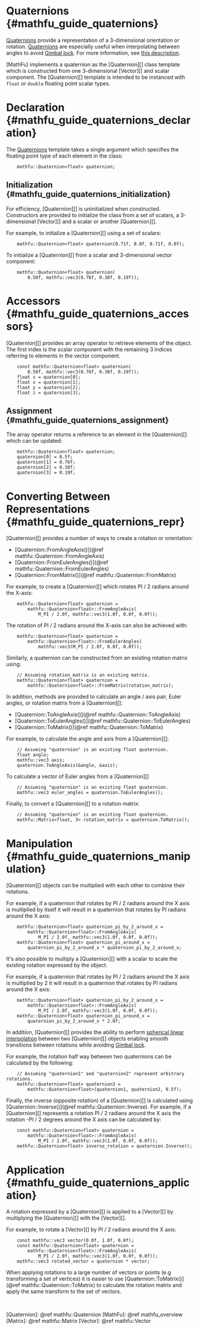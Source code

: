 Quaternions    {#mathfu_guide_quaternions}
===========

[Quaternions] provide a representation of a 3-dimensional orientation or
rotation.  [Quaternions] are especially useful when interpolating between
angles to avoid [Gimbal lock][].  For more information, see [this description].

[MathFu] implements a quaternion as the [Quaternion][] class template which is
constructed from one 3-dimensional [Vector][] and scalar component.  The
[Quaternion][] template is intended to be instanced with `float` or `double`
floating point scalar types.

# Declaration  {#mathfu_guide_quaternions_declaration}

The [Quaternions][] template takes a single argument which specifies the
floating point type of each element in the class:

~~~{.cpp}
    mathfu::Quaternion<float> quaternion;
~~~

## Initialization  {#mathfu_guide_quaternions_initialization}

For efficiency, [Quaternion][] is uninitialized when constructed.  Constructors
are provided to initialize the class from a set of scalars, a 3-dimensional
[Vector][] and a scalar or another [Quaternion][].

For example, to initialize a [Quaternion][] using a set of scalars:

~~~{.cpp}
    mathfu::Quaternion<float> quaternion(0.71f, 0.0f, 0.71f, 0.0f);
~~~

To initialize a [Quaternion][] from a scalar and 3-dimensional vector
component:

~~~{.cpp}
    mathfu::Quaternion<float> quaternion(
        0.50f, mathfu::vec3(0.76f, 0.38f, 0.19f));
~~~

# Accessors    {#mathfu_guide_quaternions_accessors}

[Quaternion][] provides an array operator to retrieve elements of the object.
The first index is the scalar component with the remaining 3 indices referring
to elements in the vector component.

~~~{.cpp}
    const mathfu::Quaternion<float> quaternion(
        0.50f, mathfu::vec3(0.76f, 0.38f, 0.19f));
    float s = quaternion[0];
    float x = quaternion[1];
    float y = quaternion[2];
    float z = quaternion[3];
~~~

## Assignment    {#mathfu_guide_quaternions_assignment}

The array operator returns a reference to an element in the [Quaternion][]
which can be updated:

~~~{.cpp}
    mathfu::Quaternion<float> quaternion;
    quaternion[0] = 0.5f;
    quaternion[1] = 0.76f;
    quaternion[2] = 0.38f;
    quaternion[3] = 0.19f;
~~~

# Converting Between Representations {#mathfu_guide_quaternions_repr}

[Quaternion][] provides a number of ways to create a rotation or orientation:

   * [Quaternion::FromAngleAxis()](@ref mathfu::Quaternion::FromAngleAxis)
   * [Quaternion::FromEulerAngles()](@ref mathfu::Quaternion::FromEulerAngles)
   * [Quaternion::FromMatrix()](@ref mathfu::Quaternion::FromMatrix)

For example, to create a [Quaternion][] which rotates PI / 2 radians around
the X-axis:

~~~{.cpp}
    mathfu::Quaternion<float> quaternion =
        mathfu::Quaternion<float>::FromAngleAxis(
            M_PI / 2.0f, mathfu::vec3(1.0f, 0.0f, 0.0f));
~~~

The rotation of PI / 2 radians around the X-axis can also be achieved with:

~~~{.cpp}
    mathfu::Quaternion<float> quaternion =
        mathfu::Quaternion<float>::FromEulerAngles(
            mathfu::vec3(M_PI / 2.0f, 0.0f, 0.0f));
~~~

Similarly, a quaternion can be constructed from an existing rotation matrix
using:

~~~{.cpp}
    // Assuming rotation_matrix is an existing matrix.
    mathfu::Quaternion<float> quaternion =
        mathfu::Quaternion<float>::FromMatrix(rotation_matrix);
~~~

In addition, methods are provided to calculate an angle / axis pair,
Euler angles, or rotation matrix from a [Quaternion][]:

   * [Quaternion::ToAngleAxis()](@ref mathfu::Quaternion::ToAngleAxis)
   * [Quaternion::ToEulerAngles()](@ref mathfu::Quaternion::ToEulerAngles)
   * [Quaternion::ToMatrix()](@ref mathfu::Quaternion::ToMatrix)

For example, to calculate the angle and axis from a [Quaternion][]:

~~~{.cpp}
    // Assuming "quaternion" is an existing float quaternion.
    float angle;
    mathfu::vec3 axis;
    quaternion.ToAngleAxis(&angle, &axis);
~~~

To calculate a vector of Euler angles from a [Quaternion][]

~~~{.cpp}
    // Assuming "quaternion" is an existing float quaternion.
    mathfu::vec3 euler_angles = quaternion.ToEulerAngles();
~~~

Finally, to convert a [Quaternion][] to a rotation matrix:

~~~{.cpp}
    // Assuming "quaternion" is an existing float quaternion.
    mathfu::Matrix<float, 3> rotation_matrix = quaternion.ToMatrix();
~~~

# Manipulation    {#mathfu_guide_quaternions_manipulation}

[Quaternion][] objects can be multiplied with each other to combine their
rotations.

For example, if a quaternion that rotates by PI / 2 radians around
the X axis is multiplied by itself it will result in a quaternion that rotates
by PI radians around the X axis:

~~~{.cpp}
    mathfu::Quaternion<float> quaternion_pi_by_2_around_x =
        mathfu::Quaternion<float>::FromAngleAxis(
            M_PI / 2.0f, mathfu::vec3(1.0f, 0.0f, 0.0f));
    mathfu::Quaternion<float> quaternion_pi_around_x =
        quaternion_pi_by_2_around_x * quaternion_pi_by_2_around_x;
~~~

It's also possible to multiply a [Quaternion][] with a scalar to scale the
existing rotation expressed by the object.

For example, if a quaternion that rotates by PI / 2 radians around
the X axis is multiplied by 2 it will result in a quaternion that rotates
by PI radians around the X axis:

~~~{.cpp}
    mathfu::Quaternion<float> quaternion_pi_by_2_around_x =
        mathfu::Quaternion<float>::FromAngleAxis(
            M_PI / 2.0f, mathfu::vec3(1.0f, 0.0f, 0.0f));
    mathfu::Quaternion<float> quaternion_pi_around_x =
        quaternion_pi_by_2_around_x * 2.0f;
~~~

In addition, [Quaternion][] provides the ability to perform
[spherical linear interpolation][] between two [Quaternion][] objects enabling
smooth transitions between rotations while avoiding [Gimbal lock][].

For example, the rotation half way between two quaternions can be calculated
by the following:

~~~{.cpp}
    // Assuming "quaternion1" and "quaternion2" represent arbitrary rotations.
    mathfu::Quaternion<float> quaternion3 =
        mathfu::Quaternion<float>(quaternion1, quaternion2, 0.5f);
~~~

Finally, the inverse (opposite rotation) of a [Quaternion][] is calculated
using [Quaternion::Inverse()](@ref mathfu::Quaternion::Inverse).  For example,
if a [Quaternion][] represents a rotation PI / 2 radians around the X axis
the rotation -PI / 2 degrees around the X axis can be calculated by:

~~~{.cpp}
    const mathfu::Quaternion<float> quaternion =
        mathfu::Quaternion<float>::FromAngleAxis(
            M_PI / 2.0f, mathfu::vec3(1.0f, 0.0f, 0.0f));
    mathfu::Quaternion<float> inverse_rotation = quaternion.Inverse();
~~~

# Application    {#mathfu_guide_quaternions_application}

A rotation expressed by a [Quaternion][] is applied to a [Vector][] by
multiplying the [Quaternion][] with the [Vector][].

For example, to rotate a [Vector][] by PI / 2 radians around the X axis:

~~~{.cpp}
    const mathfu::vec3 vector(0.0f, 1.0f, 0.0f);
    const mathfu::Quaternion<float> quaternion =
        mathfu::Quaternion<float>::FromAngleAxis(
            M_PI / 2.0f, mathfu::vec3(1.0f, 0.0f, 0.0f));
    mathfu::vec3 rotated_vector = quaternion * vector;
~~~

When  applying rotations to a large number of vectors or points
(e.g transforming a set of vertices) it is easier to use
[Quaternion::ToMatrix()](@ref mathfu::Quaternion::ToMatrix) to calculate
the rotation matrix and apply the same transform to the set of vectors.

<br>

  [Quaternions]: http://en.wikipedia.org/wiki/Quaternion
  [this description]: http://en.wikipedia.org/wiki/Quaternion
  [Gimbal lock]: http://en.wikipedia.org/wiki/Gimbal_lock
  [spherical linear interpolation]: http://en.wikipedia.org/wiki/Slerp
  [Quaternion]: @ref mathfu::Quaternion
  [MathFu]: @ref mathfu_overview
  [Matrix]: @ref mathfu::Matrix
  [Vector]: @ref mathfu::Vector
